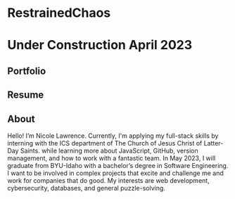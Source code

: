 # RestrainedChaos
# Under Construction April 2023


## Portfolio
## Resume
## About
Hello! I’m Nicole Lawrence. 
Currently, I'm applying my full-stack skills by interning with the ICS department of The Church of Jesus Christ of Latter-Day Saints. while learning more about JavaScript, GitHub, version management, and how to work with a fantastic team. 
In May 2023, I will graduate from BYU-Idaho with a bachelor’s degree in Software Engineering. 
I want to be involved in complex projects that excite and challenge me and work for companies that do good. My interests are web development, cybersecurity, databases, and general puzzle-solving. 